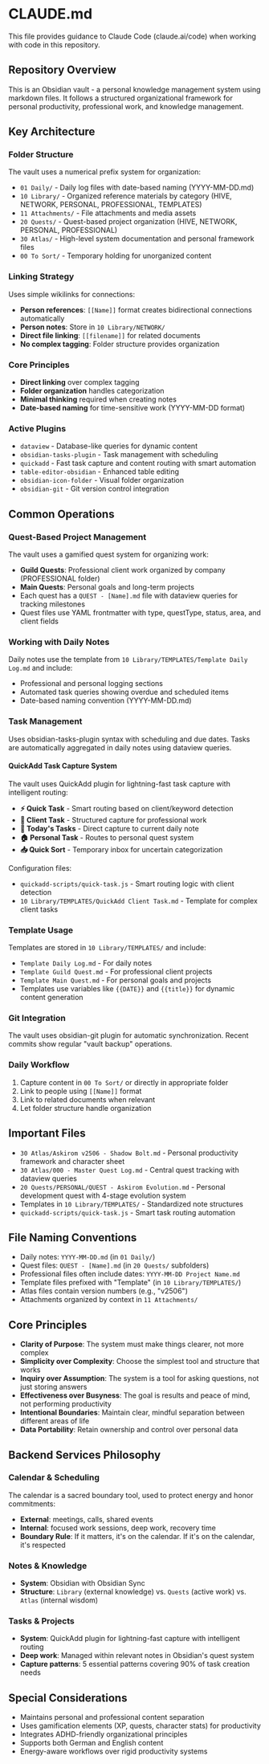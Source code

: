 # CLAUDE.md

This file provides guidance to Claude Code (claude.ai/code) when working with code in this repository.

## Repository Overview

This is an Obsidian vault - a personal knowledge management system using markdown files. It follows a structured organizational framework for personal productivity, professional work, and knowledge management.

## Key Architecture

### Folder Structure
The vault uses a numerical prefix system for organization:
- `01 Daily/` - Daily log files with date-based naming (YYYY-MM-DD.md)
- `10 Library/` - Organized reference materials by category (HIVE, NETWORK, PERSONAL, PROFESSIONAL, TEMPLATES)
- `11 Attachments/` - File attachments and media assets
- `20 Quests/` - Quest-based project organization (HIVE, NETWORK, PERSONAL, PROFESSIONAL)
- `30 Atlas/` - High-level system documentation and personal framework files
- `00 To Sort/` - Temporary holding for unorganized content

### Linking Strategy
Uses simple wikilinks for connections:
- **Person references**: `[[Name]]` format creates bidirectional connections automatically
- **Person notes**: Store in `10 Library/NETWORK/` 
- **Direct file linking**: `[[filename]]` for related documents
- **No complex tagging**: Folder structure provides organization

### Core Principles
- **Direct linking** over complex tagging
- **Folder organization** handles categorization  
- **Minimal thinking** required when creating notes
- **Date-based naming** for time-sensitive work (YYYY-MM-DD format)

### Active Plugins
- `dataview` - Database-like queries for dynamic content
- `obsidian-tasks-plugin` - Task management with scheduling
- `quickadd` - Fast task capture and content routing with smart automation
- `table-editor-obsidian` - Enhanced table editing
- `obsidian-icon-folder` - Visual folder organization
- `obsidian-git` - Git version control integration

## Common Operations

### Quest-Based Project Management
The vault uses a gamified quest system for organizing work:
- **Guild Quests**: Professional client work organized by company (PROFESSIONAL folder)
- **Main Quests**: Personal goals and long-term projects
- Each quest has a `QUEST - [Name].md` file with dataview queries for tracking milestones
- Quest files use YAML frontmatter with type, questType, status, area, and client fields

### Working with Daily Notes
Daily notes use the template from `10 Library/TEMPLATES/Template Daily Log.md` and include:
- Professional and personal logging sections
- Automated task queries showing overdue and scheduled items
- Date-based naming convention (YYYY-MM-DD.md)

### Task Management
Uses obsidian-tasks-plugin syntax with scheduling and due dates. Tasks are automatically aggregated in daily notes using dataview queries.

#### QuickAdd Task Capture System
The vault uses QuickAdd plugin for lightning-fast task capture with intelligent routing:
- **⚡ Quick Task** - Smart routing based on client/keyword detection
- **🏢 Client Task** - Structured capture for professional work
- **📅 Today's Tasks** - Direct capture to current daily note
- **🏠 Personal Task** - Routes to personal quest system
- **📥 Quick Sort** - Temporary inbox for uncertain categorization

Configuration files:
- `quickadd-scripts/quick-task.js` - Smart routing logic with client detection
- `10 Library/TEMPLATES/QuickAdd Client Task.md` - Template for complex client tasks

### Template Usage
Templates are stored in `10 Library/TEMPLATES/` and include:
- `Template Daily Log.md` - For daily notes
- `Template Guild Quest.md` - For professional client projects
- `Template Main Quest.md` - For personal goals and projects
- Templates use variables like `{{DATE}}` and `{{title}}` for dynamic content generation

### Git Integration
The vault uses obsidian-git plugin for automatic synchronization. Recent commits show regular "vault backup" operations.

### Daily Workflow
1. Capture content in `00 To Sort/` or directly in appropriate folder
2. Link to people using `[[Name]]` format  
3. Link to related documents when relevant
4. Let folder structure handle organization

## Important Files
- `30 Atlas/Askirom v2506 - Shadow Bolt.md` - Personal productivity framework and character sheet
- `30 Atlas/000 - Master Quest Log.md` - Central quest tracking with dataview queries
- `20 Quests/PERSONAL/QUEST - Askirom Evolution.md` - Personal development quest with 4-stage evolution system
- Templates in `10 Library/TEMPLATES/` - Standardized note structures
- `quickadd-scripts/quick-task.js` - Smart task routing automation

## File Naming Conventions
- Daily notes: `YYYY-MM-DD.md` (in `01 Daily/`)
- Quest files: `QUEST - [Name].md` (in `20 Quests/` subfolders)
- Professional files often include dates: `YYYY-MM-DD Project Name.md`
- Template files prefixed with "Template" (in `10 Library/TEMPLATES/`)
- Atlas files contain version numbers (e.g., "v2506")
- Attachments organized by context in `11 Attachments/`

## Core Principles
- **Clarity of Purpose**: The system must make things clearer, not more complex
- **Simplicity over Complexity**: Choose the simplest tool and structure that works
- **Inquiry over Assumption**: The system is a tool for asking questions, not just storing answers
- **Effectiveness over Busyness**: The goal is results and peace of mind, not performing productivity
- **Intentional Boundaries**: Maintain clear, mindful separation between different areas of life
- **Data Portability**: Retain ownership and control over personal data

## Backend Services Philosophy

### Calendar & Scheduling
The calendar is a sacred boundary tool, used to protect energy and honor commitments:
- **External**: meetings, calls, shared events
- **Internal**: focused work sessions, deep work, recovery time
- **Boundary Rule**: If it matters, it's on the calendar. If it's on the calendar, it's respected

### Notes & Knowledge
- **System**: Obsidian with Obsidian Sync
- **Structure**: `Library` (external knowledge) vs. `Quests` (active work) vs. `Atlas` (internal wisdom)

### Tasks & Projects
- **System**: QuickAdd plugin for lightning-fast capture with intelligent routing
- **Deep work**: Managed within relevant notes in Obsidian's quest system
- **Capture patterns**: 5 essential patterns covering 90% of task creation needs

## Special Considerations
- Maintains personal and professional content separation
- Uses gamification elements (XP, quests, character stats) for productivity
- Integrates ADHD-friendly organizational principles
- Supports both German and English content
- Energy-aware workflows over rigid productivity systems
